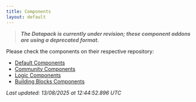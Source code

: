 ```yaml
---
title: Components
layout: default
---
```


> _**The Datapack is currently under revision; these component addons are using a deprecated format.**_

Please check the components on their respective repository:

- [Default Components](https://github.com/BigstoneDevelopment/default-components-addon)
- [Community Components](https://github.com/BigstoneDevelopment/community-components-addon)
- [Logic Components](https://github.com/BigstoneDevelopment/logic-components-addon)
- [Building Blocks Components](https://github.com/BigstoneDevelopment/building-blocks-addon)

_Last updated: 13/08/2025 at 12:44:52.896 UTC_
